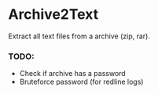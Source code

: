 # Archive2Text
Extract all text files from a archive (zip, rar).

### TODO:

+ Check if archive has a password
+ Bruteforce password (for redline logs)
